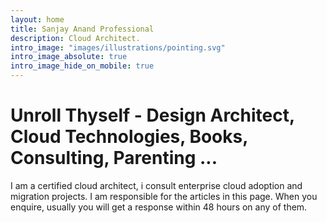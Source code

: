 ```yaml
---
layout: home
title: Sanjay Anand Professional
description: Cloud Architect.
intro_image: "images/illustrations/pointing.svg"
intro_image_absolute: true
intro_image_hide_on_mobile: true
---
```


# Unroll Thyself - Design Architect, Cloud Technologies, Books, Consulting, Parenting ...

I am a certified cloud architect, i consult enterprise cloud adoption and migration projects. I am responsible for the articles in this page. When you enquire, usually you will get a response within 48 hours on any of them.
